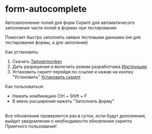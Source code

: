 # form-autocomplete
Автозаполнение полей для форм
Скрипт для автоматичесого заполнения части полей в формах при тестировании

Помогает быстро заполнять заявки тестовыми данными (не для тестирования формы, а для заполения)

Как установить:
1. Скачать [Tampermonkey](https://chromewebstore.google.com/detail/tampermonkey/dhdgffkkebhmkfjojejmpbldmpobfkfo?hl=ru)
2. Дать разрешения и включить режим разработчика [Инструкция](https://www.tampermonkey.net/faq.php#Q209)
3. Установить скрипт перейдя по ссылке и нажав на кнопку "Установить" [Установить скрипт](https://baisaganov.github.io/form-autocomplete/autofill.user.js)

Как пользоваться:
- Нажать комбинацию Ctrl + Shift + F
- В меню расширения нажать "Заполнить форму"
<br>
Все обновления проверяются раз в сутки, если будут дополнения, выйдет уведомлении о необходимости обновления скрипта <br>
Приятного пользования!
